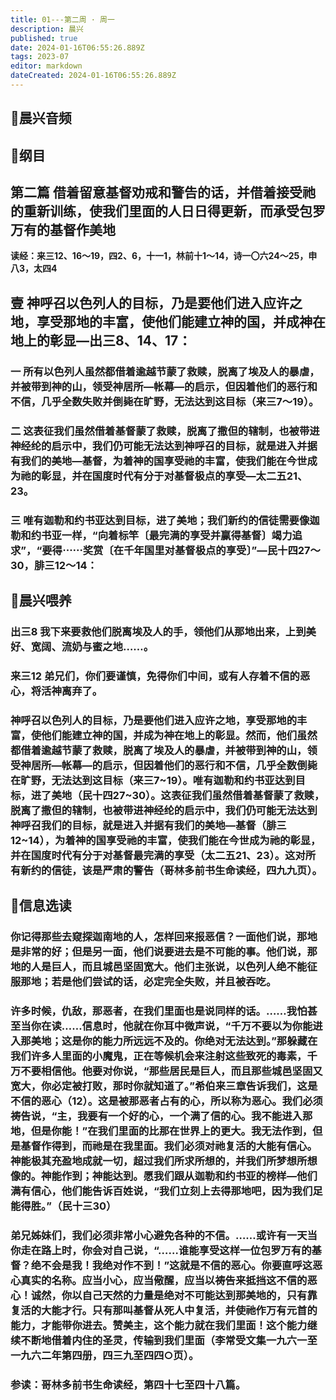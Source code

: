 ```yaml
---
title: 01---第二周 · 周一
description: 晨兴
published: true
date: 2024-01-16T06:55:26.889Z
tags: 2023-07
editor: markdown
dateCreated: 2024-01-16T06:55:26.889Z
---
```


## 🎵晨兴音频

## 📖纲目

## 第二篇 借着留意基督劝戒和警告的话，并借着接受祂的重新训练，使我们里面的人日日得更新，而承受包罗万有的基督作美地

**读经：来三12、16～19，四2、6，十一1，林前十1～14，诗一〇六24～25，申八3，太四4**

## 壹 神呼召以色列人的目标，乃是要他们进入应许之地，享受那地的丰富，使他们能建立神的国，并成神在地上的彰显—出三8、14、17：

### 一 所有以色列人虽然都借着逾越节蒙了救赎，脱离了埃及人的暴虐，并被带到神的山，领受神居所—帐幕—的启示，但因着他们的恶行和不信，几乎全数失败并倒毙在旷野，无法达到这目标（来三7～19）。

### 二 这表征我们虽然借着基督蒙了救赎，脱离了撒但的辖制，也被带进神经纶的启示中，我们仍可能无法达到神呼召的目标，就是进入并据有我们的美地—基督，为着神的国享受祂的丰富，使我们能在今世成为祂的彰显，并在国度时代有分于对基督极点的享受—太二五21、23。

### 三 唯有迦勒和约书亚达到目标，进了美地；我们新约的信徒需要像迦勒和约书亚一样，“向着标竿〔最完满的享受并赢得基督〕竭力追求”，“要得⋯⋯奖赏〔在千年国里对基督极点的享受〕”—民十四27～30，腓三12～14：

## 📖晨兴喂养

### 出三8    我下来要救他们脱离埃及人的手，领他们从那地出来，上到美好、宽阔、流奶与蜜之地……。

### 来三12    弟兄们，你们要谨慎，免得你们中间，或有人存着不信的恶心，将活神离弃了。

### 神呼召以色列人的目标，乃是要他们进入应许之地，享受那地的丰富，使他们能建立神的国，并成为神在地上的彰显。然而，他们虽然都借着逾越节蒙了救赎，脱离了埃及人的暴虐，并被带到神的山，领受神居所—帐幕—的启示，但因着他们的恶行和不信，几乎全数倒毙在旷野，无法达到这目标（来三7~19）。唯有迦勒和约书亚达到目标，进了美地（民十四27~30）。这表征我们虽然借着基督蒙了救赎，脱离了撒但的辖制，也被带进神经纶的启示中，我们仍可能无法达到神呼召我们的目标，就是进入并据有我们的美地—基督（腓三12~14），为着神的国享受祂的丰富，使我们能在今世成为祂的彰显，并在国度时代有分于对基督最完满的享受（太二五21、23）。这对所有新约的信徒，该是严肃的警告（哥林多前书生命读经，四九九页）。

## 📖信息选读

### 你记得那些去窥探迦南地的人，怎样回来报恶信？一面他们说，那地是非常的好；但是另一面，他们说要进去是不可能的事。他们说，那地的人是巨人，而且城邑坚固宽大。他们主张说，以色列人绝不能征服那地；若是他们尝试的话，必定完全失败，并且被吞吃。

### 许多时候，仇敌，那恶者，在我们里面也是说同样的话。……我怕甚至当你在读……信息时，他就在你耳中微声说，“千万不要以为你能进入那美地；这是你的能力所远远不及的。你绝对无法达到。”那躲藏在我们许多人里面的小魔鬼，正在等候机会来注射这些致死的毒素，千万不要相信他。他要对你说，“那些居民是巨人，而且那些城邑坚固又宽大，你必定被打败，那时你就知道了。”希伯来三章告诉我们，这是不信的恶心（12）。这是被那恶者占有的心，所以称为恶心。我们必须祷告说，“主，我要有一个好的心，一个满了信的心。我不能进入那地，但是你能！”在我们里面的比那在世界上的更大。我无法作到，但是基督作得到，而祂是在我里面。我们必须对祂复活的大能有信心。神能极其充盈地成就一切，超过我们所求所想的，并我们所梦想所想像的。神能作到；神能达到。愿我们跟从迦勒和约书亚的榜样—他们满有信心，他们能告诉百姓说，“我们立刻上去得那地吧，因为我们足能得胜。”（民十三30）

### 弟兄姊妹们，我们必须非常小心避免各种的不信。……或许有一天当你走在路上时，你会对自己说，“……谁能享受这样一位包罗万有的基督？绝不会是我！我绝对作不到！”这就是不信的恶心。你要直呼这恶心真实的名称。应当小心，应当儆醒，应当以祷告来抵挡这不信的恶心！诚然，你以自己天然的力量是绝对不可能达到那美地的，只有靠复活的大能才行。只有那叫基督从死人中复活，并使祂作万有元首的能力，才能带你进去。赞美主，这个能力就在我们里面！这个能力继续不断地借着内住的圣灵，传输到我们里面（李常受文集一九六一至一九六二年第四册，四三九至四四○页）。

### 参读：哥林多前书生命读经，第四十七至四十八篇。

<!-- Google tag (gtag.js) -->

<script async src="https://www.googletagmanager.com/gtag/js?id=G-1P8709Z16T"></script>

<script>


 window.dataLayer = window.dataLayer || [];

 function gtag(){dataLayer.push(arguments);}

 gtag('js', new Date());



 gtag('config', 'G-1P8709Z16T');

</script>